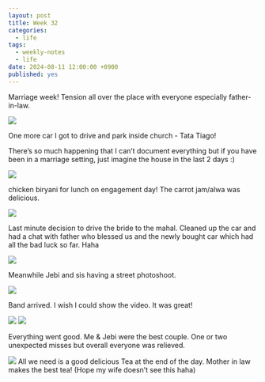 ```yaml
---
layout: post
title: Week 32
categories:
  - life
tags:
  - weekly-notes
  - life
date: 2024-08-11 12:00:00 +0900
published: yes
---
```

Marriage week! Tension all over the place with everyone especially father-in-law. 

![](https://i.imgur.com/qkTWYEX.jpeg)

One more car I got to drive and park inside church - Tata Tiago! 

There’s so much happening that I can’t document everything but if you have been in a marriage setting, just imagine the house in the last 2 days :)

![](https://i.imgur.com/rbK9ckc.jpeg)

chicken biryani for lunch on engagement day! The carrot jam/alwa was delicious. 

![](https://i.imgur.com/Yn3Y8PI.jpeg)

Last minute decision to drive the bride to the mahal. Cleaned up the car and had a chat with father who blessed us and the newly bought car which had all the bad luck so far. Haha

![](https://i.imgur.com/S4zDb9b.jpeg)

Meanwhile Jebi and sis having a street photoshoot. 

![](https://i.imgur.com/oVQfGK6.jpeg)

Band arrived. I wish I could show the video. It was great!

![](https://i.imgur.com/x6oUXit.jpeg)
![](https://i.imgur.com/xqn3MMn.jpeg)

Everything went good. Me & Jebi were the best couple. One or two unexpected misses but overall everyone was relieved. 

![](https://i.imgur.com/VevMLOm.jpeg)
All we need is a good delicious Tea at the end of the day. Mother in law makes the best tea! (Hope my wife doesn’t see this haha)


